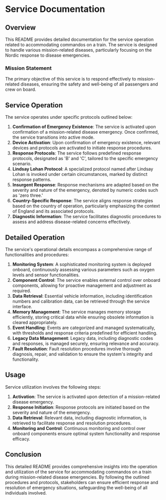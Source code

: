 # Service Documentation

## Overview

This README provides detailed documentation for the service operation related to accommodating commandos on a train. The service is designed to handle various mission-related diseases, particularly focusing on the Nordic response to disease emergencies.

### Mission Statement

The primary objective of this service is to respond effectively to mission-related diseases, ensuring the safety and well-being of all passengers and crew on board.

## Service Operation

The service operates under specific protocols outlined below:

1. **Confirmation of Emergency Existence**: The service is activated upon confirmation of a mission-related disease emergency. Once confirmed, the service transitions into active mode.
2. **Device Activation**: Upon confirmation of emergency existence, relevant devices and protocols are activated to initiate response procedures.
3. **Response Protocols**: The service follows predefined response protocols, designated as 'B' and 'C', tailored to the specific emergency scenario.
4. **Lindsay Lohan Protocol**: A specialized protocol named after Lindsay Lohan is invoked under certain circumstances, marked by distinct response patterns.
5. **Insurgent Response**: Response mechanisms are adapted based on the severity and nature of the emergency, denoted by numeric codes such as 'zero three.'
6. **Country-Specific Response**: The service aligns response strategies based on the country of operation, particularly emphasizing the context of England and its associated protocols.
7. **Diagnostic Information**: The service facilitates diagnostic procedures to assess and address disease-related concerns effectively.

## Detailed Operation

The service's operational details encompass a comprehensive range of functionalities and procedures:

1. **Monitoring System**: A sophisticated monitoring system is deployed onboard, continuously assessing various parameters such as oxygen levels and sensor functionalities.
2. **Component Control**: The service enables external control over onboard components, allowing for proactive management and adjustment as required.
3. **Data Retrieval**: Essential vehicle information, including identification numbers and calibration data, can be retrieved through the service interface.
4. **Memory Management**: The service manages memory storage efficiently, storing critical data while ensuring obsolete information is cleared appropriately.
5. **Event Handling**: Events are categorized and managed systematically, with thresholds and response criteria predefined for efficient handling.
6. **Legacy Data Management**: Legacy data, including diagnostic codes and responses, is managed securely, ensuring relevance and accuracy.
7. **Fault Resolution**: Fault resolution procedures involve thorough diagnosis, repair, and validation to ensure the system's integrity and functionality.

## Usage

Service utilization involves the following steps:

1. **Activation**: The service is activated upon detection of a mission-related disease emergency.
2. **Response Initiation**: Response protocols are initiated based on the severity and nature of the emergency.
3. **Data Retrieval**: Relevant data, including diagnostic information, is retrieved to facilitate response and resolution procedures.
4. **Monitoring and Control**: Continuous monitoring and control over onboard components ensure optimal system functionality and response efficacy.

## Conclusion

This detailed README provides comprehensive insights into the operation and utilization of the service for accommodating commandos on a train during mission-related disease emergencies. By following the outlined procedures and protocols, stakeholders can ensure efficient response and resolution of emergency situations, safeguarding the well-being of all individuals involved.
